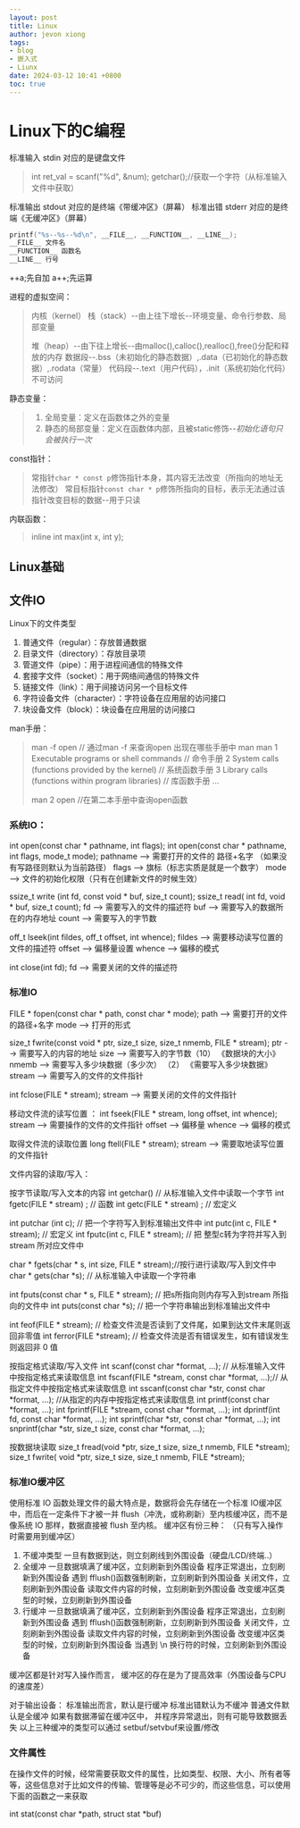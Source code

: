 ```yaml
---
layout: post
title: Linux
author: jevon xiong
tags:
- blog
- 嵌入式
- Liunx
date: 2024-03-12 10:41 +0800
toc: true
---
```


# Linux下的C编程

标准输入 stdin 对应的是键盘文件
>int ret_val = scanf("%d", &num);
>getchar();//获取一个字符（从标准输入文件中获取）

标准输出 stdout 对应的是终端《带缓冲区》（屏幕）
标准出错 stderr 对应的是终端《无缓冲区》（屏幕）

``` c
printf("%s--%s--%d\n", __FILE__, __FUNCTION__, __LINE__);
__FILE__ 文件名
__FUNCTION__ 函数名
__LINE__ 行号
```

++a;先自加
a++;先运算

进程的虚拟空间：
>内核（kernel）
>栈（stack）--由上往下增长--环境变量、命令行参数、局部变量
>
>堆（heap）--由下往上增长--由malloc(),calloc(),realloc(),free()分配和释放的内存
>数据段--.bss（未初始化的静态数据）,.data（已初始化的静态数据）,.rodata（常量）
>代码段--.text（用户代码），.init（系统初始化代码）
>不可访问

静态变量：
>1. 全局变量：定义在函数体之外的变量
>2. 静态的局部变量：定义在函数体内部，且被static修饰--*初始化语句只会被执行一次*

const指针：
>常指针`char * const p`修饰指针本身，其内容无法改变（所指向的地址无法修改）
>常目标指针`const char * p`修饰所指向的目标，表示无法通过该指针改变目标的数据--用于只读

内联函数：
>inline int max(int x, int y);

## Linux基础

## 文件IO
Linux下的文件类型
1. 普通文件（regular）：存放普通数据
2. 目录文件（directory）：存放目录项
3. 管道文件（pipe）：用于进程间通信的特殊文件
4. 套接字文件（socket）：用于网络间通信的特殊文件
5. 链接文件（link）：用于间接访问另一个目标文件
6. 字符设备文件（character）：字符设备在应用层的访问接口
7. 块设备文件（block）：块设备在应用层的访问接口

man手册：
>man -f open // 通过man -f 来查询open 出现在哪些手册中
>man man
>1 Executable programs or shell commands // 命令手册
>2 System calls (functions provided by the kernel) // 系统函数手册
>3 Library calls (functions within program libraries) // 库函数手册
>...
>
>man 2 open //在第二本手册中查询open函数

### 系统IO：
int open(const char * pathname, int flags);
int open(const char * pathname, int flags, mode_t mode);
pathname --> 需要打开的文件的 路径+名字 （如果没有写路径则默认为当前路径）
flags --> 旗标（标志实质是就是一个数字）
mode --> 文件的初始化权限（只有在创建新文件的时候生效）

ssize_t write (int fd, const void * buf, size_t count);
ssize_t read( int fd, void * buf, size_t count);
fd --> 需要写入的文件的描述符
buf --> 需要写入的数据所在的内存地址
count --> 需要写入的字节数

off_t lseek(int fildes, off_t offset, int whence);
fildes --> 需要移动读写位置的文件的描述符
offset --> 偏移量设置
whence --> 偏移的模式

int close(int fd);
fd --> 需要关闭的文件的描述符

### 标准IO

FILE * fopen(const char * path, const char * mode);
path --> 需要打开的文件的路径+名字
mode --> 打开的形式

size_t fwrite(const void * ptr, size_t size, size_t nmemb, FILE * stream);
ptr --> 需要写入的内容的地址
size --> 需要写入的字节数（10） 《数据块的大小》
nmemb --> 需要写入多少块数据（多少次） （2） 《需要写入多少块数据》
stream --> 需要写入的文件的文件指针

int fclose(FILE * stream);
stream --> 需要关闭的文件的文件指针

移动文件流的读写位置 ：
int fseek(FILE * stream, long offset, int whence);
stream --> 需要操作的文件的文件指针
offset --> 偏移量
whence --> 偏移的模式

取得文件流的读取位置
long ftell(FILE * stream);
stream --> 需要取地读写位置的文件指针

文件内容的读取/写入：

按字节读取/写入文本的内容
int getchar() // 从标准输入文件中读取一个字节
int fgetc(FILE * stream) ; // 函数
int getc(FILE * stream) ; // 宏定义

int putchar (int c); // 把一个字符写入到标准输出文件中
int putc(int c, FILE * stream); // 宏定义
int fputc(int c, FILE * stream); // 把 整型c转为字符并写入到 stream 所对应文件中

char * fgets(char * s, int size, FILE * stream);//按行进行读取/写入到文件中
char * gets(char *s); // 从标准输入中读取一个字符串

int fputs(const char * s, FILE * stream); // 把s所指向则内存写入到stream 所指向的文件中
int puts(const char *s); // 把一个字符串输出到标准输出文件中

int feof(FILE * stream); // 检查文件流是否读到了文件尾，如果到达文件末尾则返回非零值
int ferror(FILE *stream); // 检查文件流是否有错误发生，如有错误发生则返回非 0 值

按指定格式读取/写入文件
int scanf(const char *format, ...); // 从标准输入文件中按指定格式来读取信息
int fscanf(FILE *stream, const char *format, ...);// 从指定文件中按指定格式来读取信息
int sscanf(const char *str, const char *format, ...); //从指定的内存中按指定格式来读取信息
int printf(const char *format, ...);
int fprintf(FILE *stream, const char *format, ...);
int dprintf(int fd, const char *format, ...);
int sprintf(char *str, const char *format, ...);
int snprintf(char *str, size_t size, const char *format, ...);

按数据块读取
size_t fread(void *ptr, size_t size, size_t nmemb, FILE *stream);
size_t fwrite( void *ptr, size_t size, size_t nmemb, FILE *stream);

### 标准IO缓冲区
使用标准 IO 函数处理文件的最大特点是，数据将会先存储在一个标准 IO缓冲区中，而后在一定条件下才被一并 flush（冲洗，或称刷新）至内核缓冲区，而不是像系统 IO 那样，数据直接被 flush 至内核。
缓冲区有份三种： （只有写入操作时需要用到缓冲区）
1. 不缓冲类型
    一旦有数据到达，则立刻刷线到外围设备（硬盘/LCD/终端..）
2. 全缓冲
    一旦数据填满了缓冲区，立刻刷新到外围设备
    程序正常退出，立刻刷新到外围设备
    遇到 fflush()函数强制刷新，立刻刷新到外围设备
    关闭文件，立刻刷新到外围设备
    读取文件内容的时候，立刻刷新到外围设备
    改变缓冲区类型的时候，立刻刷新到外围设备
3. 行缓冲
    一旦数据填满了缓冲区，立刻刷新到外围设备
    程序正常退出，立刻刷新到外围设备
    遇到 fflush()函数强制刷新，立刻刷新到外围设备
    关闭文件，立刻刷新到外围设备
    读取文件内容的时候，立刻刷新到外围设备
    改变缓冲区类型的时候，立刻刷新到外围设备
    当遇到 \n 换行符的时候，立刻刷新到外围设备

缓冲区都是针对写入操作而言， 缓冲区的存在是为了提高效率（外围设备与CPU的速度差）

对于输出设备：
    标准输出而言，默认是行缓冲
    标准出错默认为不缓冲
    普通文件默认是全缓冲
如果有数据滞留在缓冲区中， 并程序异常退出，则有可能导致数据丢失
以上三种缓冲的类型可以通过 setbuf/setvbuf来设置/修改

### 文件属性
在操作文件的时候，经常需要获取文件的属性，比如类型、权限、大小、所有者等等，这些信息对于比如文件的传输、管理等是必不可少的，而这些信息，可以使用下面的函数之一来获取

int stat(const char *path, struct stat *buf)






